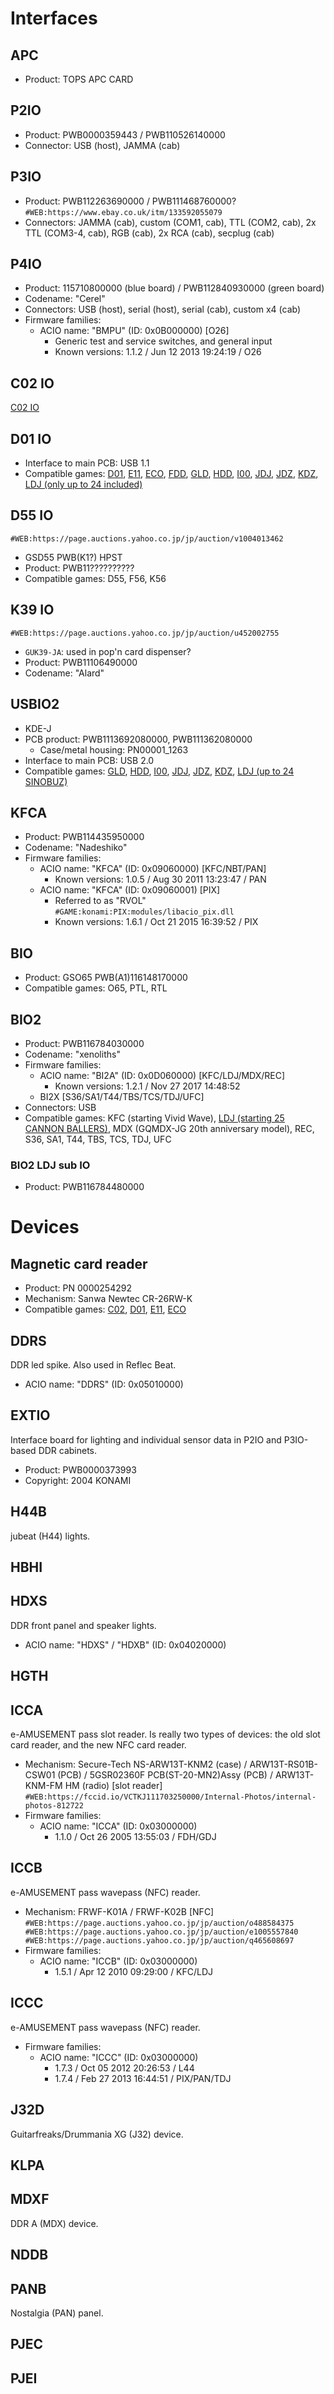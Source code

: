 # Interfaces

## APC

* Product: TOPS APC CARD

## P2IO

* Product: PWB0000359443 / PWB110526140000
* Connector: USB (host), JAMMA (cab)

## P3IO

* Product: PWB112263690000 / PWB111468760000? `#WEB:https://www.ebay.co.uk/itm/133592055079`
* Connectors: JAMMA (cab), custom (COM1, cab), TTL (COM2, cab), 2x TTL (COM3-4, cab),  RGB (cab), 2x RCA (cab), secplug (cab)

## P4IO

* Product: 115710800000 (blue board) / PWB112840930000 (green board)
* Codename: "Cerel"
* Connectors: USB (host), serial (host), serial (cab), custom x4 (cab)
* Firmware families:
  - ACIO name: "BMPU" (ID: 0x0B000000) \[O26\]
    * Generic test and service switches, and general input
    * Known versions: 1.1.2 / Jun 12 2013 19:24:19 / O26

## C02 IO

[C02 IO](io/c02-io.md)

## D01 IO

* Interface to main PCB: USB 1.1
* Compatible games: [D01](software/D01.md), [E11](software/E11.md), [ECO](software/ECO.md),
[FDD](software/FDD.md), [GLD](software/GLD.md), [HDD](software/HDD.md), [I00](software/I00.md),
[JDJ](software/JDJ.md), [JDZ](software/JDZ.md), [KDZ](software/KDZ.md), 
[LDJ (only up to 24 included)](software/LDJ.md)

## D55 IO

`#WEB:https://page.auctions.yahoo.co.jp/jp/auction/v1004013462`

* GSD55 PWB(K1?) HPST
* Product: PWB11??????????
* Compatible games: D55, F56, K56

## K39 IO

`#WEB:https://page.auctions.yahoo.co.jp/jp/auction/u452002755`

* `GUK39-JA`: used in pop'n card dispenser?
* Product: PWB11106490000
* Codename: "Alard"

## USBIO2

* KDE-J
* PCB product: PWB1113692080000, PWB111362080000
  * Case/metal housing: PN00001_1263
* Interface to main PCB: USB 2.0
* Compatible games: [GLD](software/GLD.md), [HDD](software/HDD.md), [I00](software/I00.md),
[JDJ](software/JDJ.md), [JDZ](software/JDZ.md), [KDZ](software/KDZ.md), [LDJ (up to 24 SINOBUZ)](software/LDJ.md)

## KFCA

* Product: PWB114435950000
* Codename: "Nadeshiko"
* Firmware families:
  - ACIO name: "KFCA" (ID: 0x09060000) \[KFC/NBT/PAN\]
    * Known versions: 1.0.5 / Aug 30 2011 13:23:47 / PAN
  - ACIO name: "KFCA" (ID: 0x09060001) \[PIX\]
    * Referred to as "RVOL"  `#GAME:konami:PIX:modules/libacio_pix.dll`
    * Known versions: 1.6.1 / Oct 21 2015 16:39:52 / PIX

## BIO

* Product: GSO65 PWB(A1)116148170000
* Compatible games: O65, PTL, RTL

## BIO2

* Product: PWB116784030000
* Codename: "xenoliths"
* Firmware families:
  - ACIO name: "BI2A" (ID: 0x0D060000) \[KFC/LDJ/MDX/REC\]
    * Known versions: 1.2.1 / Nov 27 2017 14:48:52
  - BI2X \[S36/SA1/T44/TBS/TCS/TDJ/UFC\]
* Connectors: USB
* Compatible games: KFC (starting Vivid Wave), [LDJ (starting 25 CANNON BALLERS)](software/LDJ.md), MDX (GQMDX-JG 20th anniversary model), REC, S36, SA1, T44, TBS, TCS, TDJ, UFC

### BIO2 LDJ sub IO

* Product: PWB116784480000

# Devices

## Magnetic card reader

* Product: PN 0000254292
* Mechanism: Sanwa Newtec CR-26RW-K
* Compatible games: [C02](software/C02.md), [D01](software/D01.md), [E11](software/E11.md),
[ECO](software/ECO.md)

## DDRS

DDR led spike. Also used in Reflec Beat.

* ACIO name: "DDRS" (ID: 0x05010000)

## EXTIO

Interface board for lighting and individual sensor data in P2IO and P3IO-based DDR cabinets.

* Product: PWB0000373993
* Copyright: 2004 KONAMI

## H44B

jubeat (H44) lights.

## HBHI

## HDXS

DDR front panel and speaker lights.

* ACIO name: "HDXS" / "HDXB" (ID: 0x04020000)

## HGTH

## ICCA

e-AMUSEMENT pass slot reader. Is really two types of devices: the old slot card reader, and the new NFC card reader.

* Mechanism: Secure-Tech NS-ARW13T-KNM2 (case) / ARW13T-RS01B-CSW01 (PCB) / 5GSR02360F PCB(ST-20-MN2)Assy (PCB) / ARW13T-KNM-FM HM (radio) [slot reader]  `#WEB:https://fccid.io/VCTKJ111703250000/Internal-Photos/internal-photos-812722`
* Firmware families:
  - ACIO name: "ICCA" (ID: 0x03000000)
    * 1.1.0 / Oct 26 2005 13:55:03 / FDH/GDJ

## ICCB

e-AMUSEMENT pass wavepass (NFC) reader.

* Mechanism: FRWF-K01A / FRWF-K02B [NFC]  `#WEB:https://page.auctions.yahoo.co.jp/jp/auction/o488584375 #WEB:https://page.auctions.yahoo.co.jp/jp/auction/e1005557840 #WEB:https://page.auctions.yahoo.co.jp/jp/auction/q465608697`
* Firmware families:
  - ACIO name: "ICCB" (ID: 0x03000000)
    * 1.5.1 / Apr 12 2010 09:29:00 / KFC/LDJ

## ICCC

e-AMUSEMENT pass wavepass (NFC) reader.

* Firmware families:
  - ACIO name: "ICCC" (ID: 0x03000000)
    * 1.7.3 / Oct 05 2012 20:26:53 / L44
    * 1.7.4 / Feb 27 2013 16:44:51 / PIX/PAN/TDJ

## J32D

Guitarfreaks/Drummania XG (J32) device.

## KLPA

## MDXF

DDR A (MDX) device.

## NDDB

## PANB

Nostalgia (PAN) panel.

## PJEC

## PJEI
